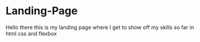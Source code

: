 # Landing-Page
Hello there
this is my landing page where I get to show off my skills so far in html css and flexbox 
